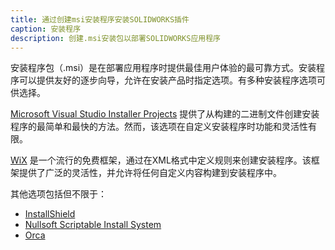 ```yaml
---
title: 通过创建msi安装程序安装SOLIDWORKS插件
caption: 安装程序
description: 创建.msi安装包以部署SOLIDWORKS应用程序
---
```

安装程序包（.msi）是在部署应用程序时提供最佳用户体验的最可靠方式。安装程序可以提供友好的逐步向导，允许在安装产品时指定选项。有多种安装程序选项可供选择。

[Microsoft Visual Studio Installer Projects](vsi) 提供了从构建的二进制文件创建安装程序的最简单和最快的方法。然而，该选项在自定义安装程序时功能和灵活性有限。

[WiX](wix) 是一个流行的免费框架，通过在XML格式中定义规则来创建安装程序。该框架提供了广泛的灵活性，并允许将任何自定义内容构建到安装程序中。

其他选项包括但不限于：

* [InstallShield](https://en.wikipedia.org/wiki/InstallShield)
* [Nullsoft Scriptable Install System](https://en.wikipedia.org/wiki/Nullsoft_Scriptable_Install_System)
* [Orca](https://docs.microsoft.com/en-us/windows/desktop/msi/orca-exe)